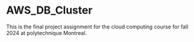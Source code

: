 # AWS_DB_Cluster
This is the final project assignment for the cloud computing course for fall 2024 at polytechnique Montreal.
